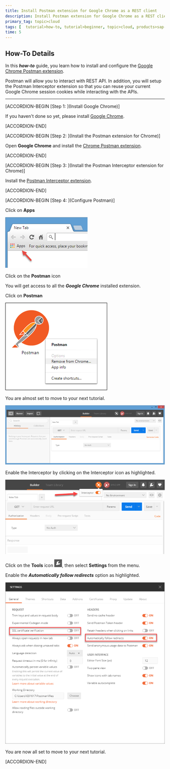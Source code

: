 ```yaml
---
title: Install Postman extension for Google Chrome as a REST client
description: Install Postman extension for Google Chrome as a REST client
primary_tag: topic>cloud
tags: [  tutorial>how-to, tutorial>beginner, topic>cloud, products>sap-api-management, products>sap-cloud-platform ]
time: 5
---
```


## How-To Details
In this ***how-to*** guide, you learn how to install and configure the [Google Chrome Postman extension](http://chrome.google.com/webstore/detail/postman/fhbjgbiflinjbdggehcddcbncdddomop/).

Postman will allow you to interact with REST API. In addition, you will
 setup the Postman Interceptor extension so that you can reuse your current Google Chrome session cookies while interacting with the APIs.

---

[ACCORDION-BEGIN [Step 1: ](Install Google Chrome)]

If you haven't done so yet, please install [Google Chrome](https://www.google.com/chrome/).

[ACCORDION-END]

[ACCORDION-BEGIN [Step 2: ](Install the Postman extension for Chrome)]

Open **Google Chrome** and install the [Chrome Postman extension](http://chrome.google.com/webstore/detail/postman/fhbjgbiflinjbdggehcddcbncdddomop/).

[ACCORDION-END]

[ACCORDION-BEGIN [Step 3: ](Install the Postman Interceptor extension for Chrome)]

Install the [Postman Interceptor extension](https://chrome.google.com/webstore/detail/postman-interceptor/aicmkgpgakddgnaphhhpliifpcfhicfo).

[ACCORDION-END]

[ACCORDION-BEGIN [Step 4: ](Configure Postman)]

Click on **Apps**

![Google Chrome](01.png)

Click on the **Postman** icon

You will get access to all the ***Google Chrome*** installed extension.

Click on **Postman**

![Postman](02.png)

You are almost set to move to your next tutorial.

![Postman](03.png)

Enable the Interceptor by clicking on the Interceptor icon as highlighted.

![Postman](04.png)

Click on the **Tools** icon ![Postman](06.png), then select **Settings** from the menu.

Enable the ***Automatically follow redirects*** option as highlighted.

![Postman](05.png)

You are now all set to move to your next tutorial.

[ACCORDION-END]

